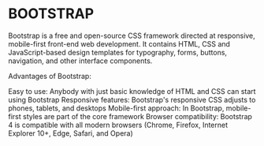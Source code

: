 # BOOTSTRAP
Bootstrap is a free and open-source CSS framework directed at responsive, mobile-first front-end web development. It contains HTML, CSS and JavaScript-based design templates for typography, forms, buttons, navigation, and other interface components.


Advantages of Bootstrap:

Easy to use: Anybody with just basic knowledge of HTML and CSS can start using Bootstrap
Responsive features: Bootstrap's responsive CSS adjusts to phones, tablets, and desktops
Mobile-first approach: In Bootstrap, mobile-first styles are part of the core framework
Browser compatibility: Bootstrap 4 is compatible with all modern browsers (Chrome, Firefox, Internet Explorer 10+, Edge, Safari, and Opera)

